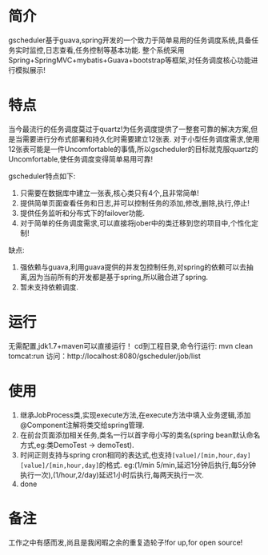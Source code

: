 # 简介
gscheduler基于guava,spring开发的一个致力于简单易用的任务调度系统,具备任务实时监控,日志查看,任务控制等基本功能.
整个系统采用Spring+SpringMVC+mybatis+Guava+bootstrap等框架,对任务调度核心功能进行模拟展示!

# 特点
当今最流行的任务调度莫过于quartz!为任务调度提供了一整套可靠的解决方案,但是当需要进行分布式部署和持久化时需要建立12张表.
对于小型任务调度需求,使用12张表可能是一件Uncomfortable的事情,所以gscheduler的目标就克服quartz的Uncomfortable,使任务调度变得简单易用可靠!

gscheduler特点如下:
1. 只需要在数据库中建立一张表,核心类只有4个,且非常简单!
2. 提供简单页面查看任务和日志,并可以控制任务的添加,修改,删除,执行,停止!
3. 提供任务监听和分布式下的failover功能.
4. 对于简单的任务调度需求,可以直接将jober中的类迁移到您的项目中,个性化定制!


缺点:
1. 强依赖与guava,利用guava提供的并发包控制任务,对spring的依赖可以去抽离,因为当前所有的开发都是基于spring,所以融合进了spring.
2. 暂未支持依赖调度.

# 运行
无需配置,jdk1.7+maven可以直接运行！
cd到工程目录,命令行运行: mvn clean tomcat:run
访问：http://localhost:8080/gscheduler/job/list

# 使用
1. 继承JobProcess类,实现execute方法,在execute方法中填入业务逻辑,添加@Component注解将类交给spring管理.
2. 在前台页面添加相关任务,类名一行以首字母小写的类名(spring bean默认命名方式,eg:类DemoTest -> demoTest).
3. 时间正则支持与spring cron相同的表达式,也支持`[value]/[min,hour,day] [value]/[min,hour,day]`的格式.
eg:(1/min 5/min,延迟1分钟后执行,每5分钟执行一次),(1/hour,2/day)延迟1小时后执行,每两天执行一次.
4. done


# 备注
工作之中有感而发,尚且是我闲暇之余的重复造轮子!for up,for open source!
